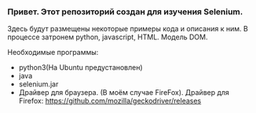### Привет. Этот репозиторий создан для изучения Selenium.

Здесь будут размещены некоторые примеры кода и описания к ним.
В процессе затронем python, javascript, HTML. Модель DOM.

Необходимые программы:
* python3(На Ubuntu предустановлен)
* java
* selenium.jar
* Драйвер для браузера. (В моём случае FireFox).
Драйвер для Firefox: https://github.com/mozilla/geckodriver/releases

